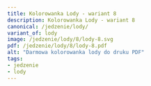 ```yaml
---
title: Kolorowanka Lody - wariant 8
description: Kolorowanka Lody - wariant 8
canonical: /jedzenie/lody/
variant_of: lody
image: /jedzenie/lody/8/lody-8.svg
pdf: /jedzenie/lody/8/lody-8.pdf
alt: "Darmowa kolorowanka lody do druku PDF"
tags:
- jedzenie
- lody
---
```

